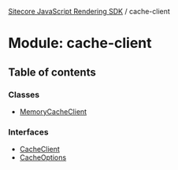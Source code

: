 [Sitecore JavaScript Rendering SDK](../README.md) / cache-client

# Module: cache-client

## Table of contents

### Classes

- [MemoryCacheClient](../classes/cache_client.MemoryCacheClient.md)

### Interfaces

- [CacheClient](../interfaces/cache_client.CacheClient.md)
- [CacheOptions](../interfaces/cache_client.CacheOptions.md)
